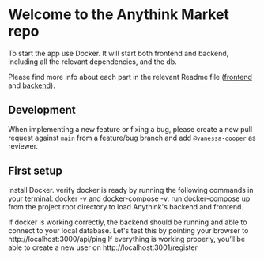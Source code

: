 # Welcome to the Anythink Market repo

To start the app use Docker. It will start both frontend and backend, including all the relevant dependencies, and the db.

Please find more info about each part in the relevant Readme file ([frontend](frontend/readme.md) and [backend](backend/README.md)).

## Development

When implementing a new feature or fixing a bug, please create a new pull request against `main` from a feature/bug branch and add `@vanessa-cooper` as reviewer.

## First setup

install Docker.
verify docker is ready by running the following commands in your terminal: docker -v and docker-compose -v.
run docker-compose up from the project root directory to load Anythink's backend and frontend.

If docker is working correctly, the backend should be running and able to connect to your local database.
Let's test this by pointing your browser to http://localhost:3000/api/ping
If everything is working properly, you’ll be able to create a new user on http://localhost:3001/register
